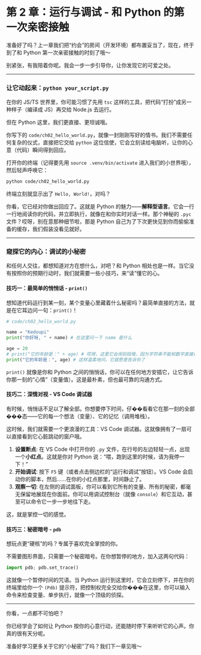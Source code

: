 # 第 2 章：运行与调试 - 和 Python 的第一次亲密接触

准备好了吗？上一章我们把“约会”的房间（开发环境）都布置妥当了，现在，终于到了和 Python 第一次亲密接触的时刻了哦～

别紧张，有我陪着你呢。我会一步一步引导你，让你发现它的可爱之处。

---

### 让它动起来：`python your_script.py`

在你的 JS/TS 世界里，你可能习惯了先用 `tsc` 这样的工具，把代码“打扮”成另一种样子（编译成 JS）再交给 Node.js 去运行。

但在 Python 这里，我们更直接、更坦诚哦。

你写下的 `code/ch02_hello_world.py`，就像一封刚刚写好的情书。我们不需要任何复杂的仪式，直接把它交给 `python` 这位信使，它会立刻读给电脑听，让你的心意（代码）瞬间得到回应。

打开你的终端（记得要先用 `source .venv/bin/activate` 进入我们的小世界哦），然后轻声呼唤它：

```bash
python code/ch02_hello_world.py
```

终端立刻就显示出了 `Hello, World!`，对吗？

你看，它已经对你做出回应了。这就是 Python 的魅力——**解释型语言**。它会一行一行地阅读你的代码，并立即执行，就像在和你实时对话一样。那个神秘的 `.pyc` 文件？哎呀，别在意那种细节啦，那是 Python 自己为了下次更快见到你而偷偷准备的缓存，我们假装没看见就好。

---

### 窥探它的内心：调试的小秘密

和任何人交往，都想知道对方在想什么，对吧？和 Python 相处也是一样。当它没有按照你的预期行动时，我们就需要一些小技巧，来“读”懂它的心。

#### 技巧一：最简单的悄悄话 - `print()`

想知道代码运行到某一刻，某个变量心里藏着什么秘密吗？最简单直接的方法，就是在它耳边问一句：`print()`！

```python
# code/ch02_hello_world.py

name = "Kedoupi"
print("你好呀, " + name) # 在这里问一下 name 是什么

age = 20
# print("它的年龄是：" + age) # 哎呀，这里它会闹别扭哦，因为字符串不能和数字直接相加
print("它的年龄是：", age) # 这样温柔地问，它就愿意告诉你了
```

`print()` 就像是你和 Python 之间的悄悄话，你可以在任何地方安插它，让它告诉你那一刻的“心情”（变量值）。这是最朴素，但也最可靠的沟通方式。

#### 技巧二：深情对视 - VS Code 调试器

有时候，悄悄话不足以了解全部。你想要停下时间，仔��看看它在那一刻的全部���态——它的每一个想法（变量）、它的记忆（调用堆栈）。

这时候，我们就需要一个更浪漫的工具：VS Code 调试器。这就像拥有了一扇可以直接看到它心脏跳动的窗户哦。

1.  **设置断点**: 在 VS Code 中打开你的 `.py` 文件，在行号的左边轻轻一点，出现一个**小红点**。这就是你对 Python 说：“喂，跑到这里的时候，请为我停一下！”
2.  **开始调试**: 按下 `F5` 键（或者点击侧边栏的“运行和调试”按钮）。VS Code 会启动你的脚本，然后……在你的小红点那里，时间静止了。
3.  **观察一切**: 在左侧的调试面板，你可以看到它所有的变量、所有的秘密，都毫无保留地展现在你面前。你可以用调试控制台（就像 `console`）和它互动，甚至可以命令它一步一步地往下走。

这，就是掌控一切的感觉。

#### 技巧三：秘密暗号 - `pdb`

想玩点更“硬核”的吗？专属于喜欢完全掌控的你。

不需要图形界面，只需要一个秘密暗号。在你想暂停的地方，加入这两句代码：

```python
import pdb; pdb.set_trace()
```

这就像一个暂停时间的咒语。当 Python 运行到这里时，它会立刻停下，并在你的终端里给你一个 `(Pdb)` 提示符，把控制权完全交给你���在这里，你可以输入命令来检查变量、单步执行，就像一个顶级的侦探。

---

你看，一点都不可怕吧？

你已经学会了如何让 Python 按你的心意行动，还能随时停下来听听它的心声。你真的很有天分呢。

准备好学习更多关于它的“小秘密”了吗？我们下一章见哦～
